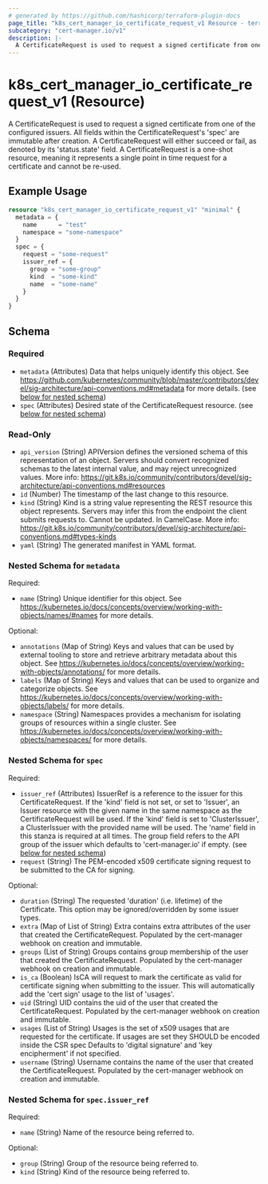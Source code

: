 ```yaml
---
# generated by https://github.com/hashicorp/terraform-plugin-docs
page_title: "k8s_cert_manager_io_certificate_request_v1 Resource - terraform-provider-k8s"
subcategory: "cert-manager.io/v1"
description: |-
  A CertificateRequest is used to request a signed certificate from one of the configured issuers.  All fields within the CertificateRequest's 'spec' are immutable after creation. A CertificateRequest will either succeed or fail, as denoted by its 'status.state' field.  A CertificateRequest is a one-shot resource, meaning it represents a single point in time request for a certificate and cannot be re-used.
---
```


# k8s_cert_manager_io_certificate_request_v1 (Resource)

A CertificateRequest is used to request a signed certificate from one of the configured issuers.  All fields within the CertificateRequest's 'spec' are immutable after creation. A CertificateRequest will either succeed or fail, as denoted by its 'status.state' field.  A CertificateRequest is a one-shot resource, meaning it represents a single point in time request for a certificate and cannot be re-used.

## Example Usage

```terraform
resource "k8s_cert_manager_io_certificate_request_v1" "minimal" {
  metadata = {
    name      = "test"
    namespace = "some-namespace"
  }
  spec = {
    request = "some-request"
    issuer_ref = {
      group = "some-group"
      kind  = "some-kind"
      name  = "some-name"
    }
  }
}
```

<!-- schema generated by tfplugindocs -->
## Schema

### Required

- `metadata` (Attributes) Data that helps uniquely identify this object. See https://github.com/kubernetes/community/blob/master/contributors/devel/sig-architecture/api-conventions.md#metadata for more details. (see [below for nested schema](#nestedatt--metadata))
- `spec` (Attributes) Desired state of the CertificateRequest resource. (see [below for nested schema](#nestedatt--spec))

### Read-Only

- `api_version` (String) APIVersion defines the versioned schema of this representation of an object. Servers should convert recognized schemas to the latest internal value, and may reject unrecognized values. More info: https://git.k8s.io/community/contributors/devel/sig-architecture/api-conventions.md#resources
- `id` (Number) The timestamp of the last change to this resource.
- `kind` (String) Kind is a string value representing the REST resource this object represents. Servers may infer this from the endpoint the client submits requests to. Cannot be updated. In CamelCase. More info: https://git.k8s.io/community/contributors/devel/sig-architecture/api-conventions.md#types-kinds
- `yaml` (String) The generated manifest in YAML format.

<a id="nestedatt--metadata"></a>
### Nested Schema for `metadata`

Required:

- `name` (String) Unique identifier for this object. See https://kubernetes.io/docs/concepts/overview/working-with-objects/names/#names for more details.

Optional:

- `annotations` (Map of String) Keys and values that can be used by external tooling to store and retrieve arbitrary metadata about this object. See https://kubernetes.io/docs/concepts/overview/working-with-objects/annotations/ for more details.
- `labels` (Map of String) Keys and values that can be used to organize and categorize objects. See https://kubernetes.io/docs/concepts/overview/working-with-objects/labels/ for more details.
- `namespace` (String) Namespaces provides a mechanism for isolating groups of resources within a single cluster. See https://kubernetes.io/docs/concepts/overview/working-with-objects/namespaces/ for more details.


<a id="nestedatt--spec"></a>
### Nested Schema for `spec`

Required:

- `issuer_ref` (Attributes) IssuerRef is a reference to the issuer for this CertificateRequest.  If the 'kind' field is not set, or set to 'Issuer', an Issuer resource with the given name in the same namespace as the CertificateRequest will be used.  If the 'kind' field is set to 'ClusterIssuer', a ClusterIssuer with the provided name will be used. The 'name' field in this stanza is required at all times. The group field refers to the API group of the issuer which defaults to 'cert-manager.io' if empty. (see [below for nested schema](#nestedatt--spec--issuer_ref))
- `request` (String) The PEM-encoded x509 certificate signing request to be submitted to the CA for signing.

Optional:

- `duration` (String) The requested 'duration' (i.e. lifetime) of the Certificate. This option may be ignored/overridden by some issuer types.
- `extra` (Map of List of String) Extra contains extra attributes of the user that created the CertificateRequest. Populated by the cert-manager webhook on creation and immutable.
- `groups` (List of String) Groups contains group membership of the user that created the CertificateRequest. Populated by the cert-manager webhook on creation and immutable.
- `is_ca` (Boolean) IsCA will request to mark the certificate as valid for certificate signing when submitting to the issuer. This will automatically add the 'cert sign' usage to the list of 'usages'.
- `uid` (String) UID contains the uid of the user that created the CertificateRequest. Populated by the cert-manager webhook on creation and immutable.
- `usages` (List of String) Usages is the set of x509 usages that are requested for the certificate. If usages are set they SHOULD be encoded inside the CSR spec Defaults to 'digital signature' and 'key encipherment' if not specified.
- `username` (String) Username contains the name of the user that created the CertificateRequest. Populated by the cert-manager webhook on creation and immutable.

<a id="nestedatt--spec--issuer_ref"></a>
### Nested Schema for `spec.issuer_ref`

Required:

- `name` (String) Name of the resource being referred to.

Optional:

- `group` (String) Group of the resource being referred to.
- `kind` (String) Kind of the resource being referred to.


